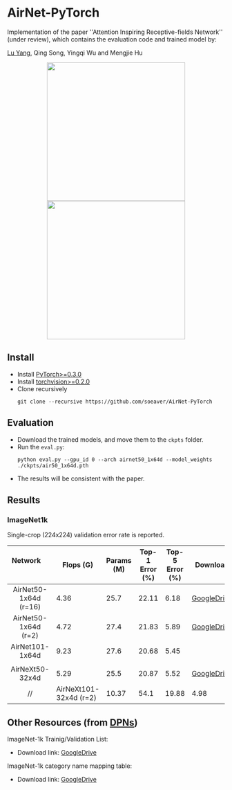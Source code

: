 # AirNet-PyTorch
Implementation of the paper ''Attention Inspiring Receptive-fields Network'' (under review), which contains the evaluation code and trained model by:

[Lu Yang](https://github.com/soeaver), Qing Song, Yingqi Wu and Mengjie Hu

<p align="center">
<img src="https://github.com/soeaver/AirNet-PyTorch/blob/master/images/air_bottleneck.png" height="320">
<img src="https://github.com/soeaver/AirNet-PyTorch/blob/master/images/air_module.png" height="320">
</p>


## Install
* Install [PyTorch>=0.3.0](http://pytorch.org/)
* Install [torchvision>=0.2.0](http://pytorch.org/)
* Clone recursively
  ```
  git clone --recursive https://github.com/soeaver/AirNet-PyTorch
  ```

## Evaluation
* Download the trained models, and move them to the `ckpts` folder.
* Run the `eval.py`:
  ```
  python eval.py --gpu_id 0 --arch airnet50_1x64d --model_weights ./ckpts/air50_1x64d.pth
  ```
* The results will be consistent with the paper.


## Results

### ImageNet1k
Single-crop (224x224) validation error rate is reported. 

| Network                 | Flops (G) | Params (M) | Top-1 Error (%) | Top-5 Error (%) | Download |
| :---------------------: | --------- |----------- | --------------- | --------------- | -------- |
| AirNet50-1x64d (r=16)   | 4.36      | 25.7       | 22.11           | 6.18            | [GoogleDrive](https://drive.google.com/open?id=1oUHnx8pw9YRJshN2biLoh_H1I4efoTWE) |
| AirNet50-1x64d (r=2)    | 4.72      | 27.4       | 21.83           | 5.89            | [GoogleDrive](https://drive.google.com/open?id=1rOA9ciKbEKMkiDO3g3qY06goXZR9hO-Y) |
| AirNet101-1x64d         | 9.23      | 27.6       | 20.68           | 5.45            |          |
|                         |           |            |                 |                 |          |
| AirNeXt50-32x4d         | 5.29      | 25.5       | 20.87           | 5.52            | [GoogleDrive](https://drive.google.com/open?id=1xLcPHN1NCONtpDKNXDEIKhAn475mYD-L) |
// | AirNeXt101-32x4d (r=2)  | 10.37     | 54.1       | 19.88           | 4.98            |          |


## Other Resources (from [DPNs](https://github.com/cypw/DPNs))

ImageNet-1k Trainig/Validation List:
- Download link: [GoogleDrive](https://goo.gl/Ne42bM)

ImageNet-1k category name mapping table:
- Download link: [GoogleDrive](https://goo.gl/YTAED5)

